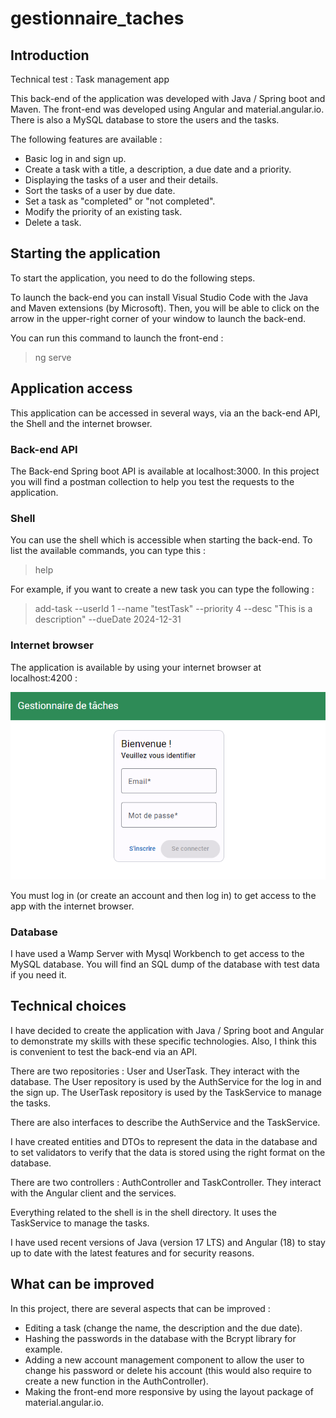 # gestionnaire_taches

## Introduction

Technical test : Task management app

This back-end of the application was developed with Java / Spring boot and Maven. The front-end was developed using Angular and material.angular.io. There is also a MySQL database to store the users and the tasks.

The following features are available :
- Basic log in and sign up.
- Create a task with a title, a description, a due date and a priority.
- Displaying the tasks of a user and their details.
- Sort the tasks of a user by due date.
- Set a task as "completed" or "not completed".
- Modify the priority of an existing task.
- Delete a task.

## Starting the application

To start the application, you need to do the following steps.

To launch the back-end you can install Visual Studio Code with the Java and Maven extensions (by Microsoft). Then, you will be able to click on the arrow in the upper-right corner of your window to launch the back-end.

You can run this command to launch the front-end :

>ng serve

## Application access

This application can be accessed in several ways, via an the back-end API, the Shell and the internet browser.

### Back-end API

The Back-end Spring boot API is available at localhost:3000. In this project you will find a postman collection to help you test the requests to the application.

### Shell

You can use the shell which is accessible when starting the back-end.
To list the available commands, you can type this :

> help

For example, if you want to create a new task you can type the following :

> add-task --userId 1 --name "testTask" --priority 4 --desc "This is a description" --dueDate 2024-12-31


### Internet browser

The application is available by using your internet browser at localhost:4200 :

![Login page](/images/login_page.png)

You must log in (or create an account and then log in) to get access to the app with the internet browser.

### Database

I have used a Wamp Server with Mysql Workbench to get access to the MySQL database.
You will find an SQL dump of the database with test data if you need it.

## Technical choices

I have decided to create the application with Java / Spring boot and Angular to demonstrate my skills with these specific technologies.
Also, I think this is convenient to test the back-end via an API.

There are two repositories : User and UserTask. They interact with the database.
The User repository is used by the AuthService for the log in and the sign up.
The UserTask repository is used by the TaskService to manage the tasks.

There are also interfaces to describe the AuthService and the TaskService.

I have created entities and DTOs to represent the data in the database and to set validators to verify that the data is stored using the right format on the database.

There are two controllers : AuthController and TaskController. They interact with the Angular client and the services.

Everything related to the shell is in the shell directory. It uses the TaskService to manage the tasks.

I have used recent versions of Java (version 17 LTS) and Angular (18) to stay up to date with the latest features and for security reasons.

## What can be improved

In this project, there are several aspects that can be improved :
- Editing a task (change the name, the description and the due date).
- Hashing the passwords in the database with the Bcrypt library for example.
- Adding a new account management component to allow the user to change his password or delete his account (this would also require to create a new function in the AuthController).
- Making the front-end more responsive by using the layout package of material.angular.io. 
